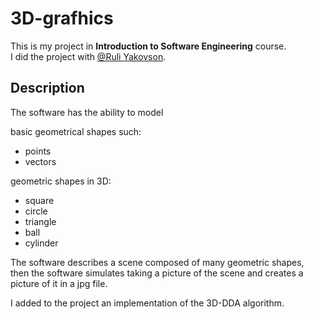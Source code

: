 # 3D-grafhics
This is my project in **Introduction to Software Engineering** course.  
I did the project with [@Ruli Yakovson](https://github.com/RulyYakovson).

## Description  
The software has the ability to model  

basic geometrical shapes such:
* points
* vectors  

geometric shapes in 3D:
* square
* circle
* triangle
* ball
* cylinder

The software describes a scene composed of many geometric shapes,  
then the software simulates taking a picture of the scene and creates a picture of it in a jpg file.


I added to the project an implementation of the 3D-DDA algorithm.
